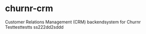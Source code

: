 # churnr-crm
Customer Relations Management (CRM) backendsystem for Churnr
Testtesttestts
ss222dd2sddd